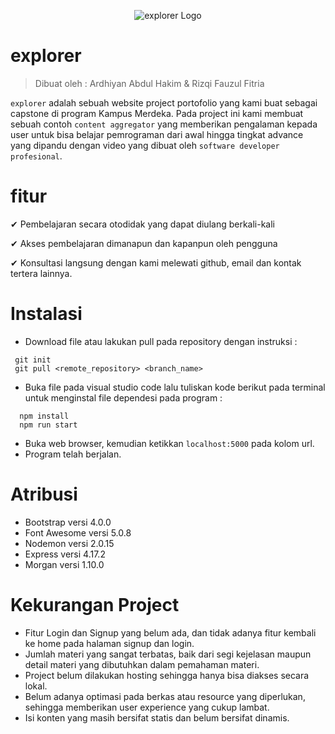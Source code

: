 <p align="center">
  <img src="https://ibb.co/486hh3B" alt="explorer Logo">
</p>

# explorer

> Dibuat oleh : Ardhiyan Abdul Hakim & Rizqi Fauzul Fitria

`explorer` adalah sebuah website project portofolio yang kami buat sebagai capstone di program Kampus Merdeka. Pada project ini kami membuat sebuah contoh `content aggregator` yang memberikan pengalaman kepada user untuk bisa belajar pemrograman dari awal hingga tingkat advance yang dipandu dengan video yang dibuat oleh `software developer profesional`.
<br>

# fitur

 ✔ Pembelajaran secara otodidak yang dapat diulang berkali-kali

 ✔ Akses pembelajaran dimanapun dan kapanpun oleh pengguna

 ✔ Konsultasi langsung dengan kami melewati github, email dan kontak tertera lainnya.
<br>

# Instalasi

 - Download file atau lakukan pull pada repository dengan instruksi :
 ```
  git init
  git pull <remote_repository> <branch_name>
```
- Buka file pada visual studio code lalu tuliskan kode berikut pada terminal untuk menginstal file dependesi pada program :
```
  npm install
  npm run start
```
- Buka web browser, kemudian ketikkan `localhost:5000` pada kolom url.
- Program telah berjalan.

# Atribusi

 - Bootstrap versi 4.0.0
 - Font Awesome versi 5.0.8
 - Nodemon versi 2.0.15
 - Express versi 4.17.2
 - Morgan versi 1.10.0

# Kekurangan Project 

 * Fitur Login dan Signup yang belum ada, dan tidak adanya fitur kembali ke home pada halaman signup dan login.
 * Jumlah materi yang sangat terbatas, baik dari segi kejelasan maupun detail materi yang dibutuhkan dalam pemahaman materi.
 * Project belum dilakukan hosting sehingga hanya bisa diakses secara lokal.
 * Belum adanya optimasi pada berkas atau resource yang diperlukan, sehingga memberikan user experience yang cukup lambat.
 * Isi konten yang masih bersifat statis dan belum bersifat dinamis.
